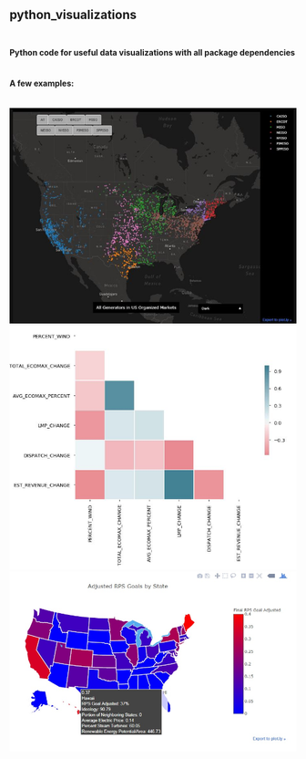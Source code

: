 ## python_visualizations <br> <br>
#### Python code for useful data visualizations with all package dependencies <br><br>
#### A few examples: <br><br>
![alt text](https://github.com/maria-brun/python_visualizations/blob/master/generator%20map.JPG "Generator Map Example")
![alt text](https://github.com/maria-brun/python_visualizations/blob/master/Heatmap%20example.JPG "Heatmap Example")
![alt text](https://github.com/maria-brun/python_visualizations/blob/master/RPS%20Map.jpg "Interactive US Map Example")